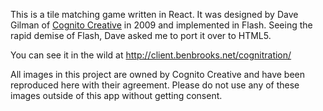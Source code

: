 This is a tile matching game written in React. It was designed by Dave Gilman of [Cognito Creative](http://www.cognitocreative.net/) in 2009 and implemented in Flash. Seeing the rapid demise of Flash, Dave asked me to port it over to HTML5.

You can see it in the wild at http://client.benbrooks.net/cognitration/

All images in this project are owned by Cognito Creative and have been reproduced here with their agreement. Please do not use any of these images outside of this app without getting consent.



